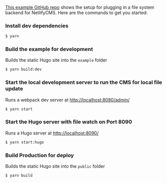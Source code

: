 [This example GitHub repo][3] shows the setup for plugging in a file system backend for NetlifyCMS.
Here are the commands to get you started:
### Install dev dependencies
```bash
$ yarn
```
### Build the example for development
Builds the static Hugo site into the `example` folder
```bash
$ yarn build:dev
```
### Start the local development server to run the CMS for local file update
Runs a webpack dev server at [http://localhost:8080/admin/][1]
```bash
$ yarn start
```
### Start the Hugo server with file watch on Port 8090
Runs a Hugo server at [http://localhost:8090/][2]
```bash
$ yarn start:hugo
```
### Build Production for deploy
Builds the static Hugo site into the `public` folder
```bash
$ yarn build
```
[1]: http://localhost:8080/admin/
[2]: http://localhost:8090/
[3]: https://github.com/talves/netlify-cms-hugo-fs-example
